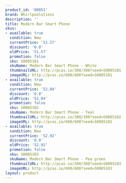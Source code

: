 ```yaml
---
product_id: '00851'
brand: Whirlpoolutions
description: ''
title: Modern Bar Smart Phone
skus:
- available: true
  condition: New
  currentPrice: '51.57'
  discount: '0.0'
  oldPrice: '51.57'
  promotion: false
  sku: S0085101
  skuName: Modern Bar Smart Phone - White
  thumbnailURL: http://pcas.io/300/300?seed=S0085101
  imageURL: http://pcas.io/600/600?seed=S0085101
- available: true
  condition: New
  currentPrice: '52.04'
  discount: '0.0'
  oldPrice: '52.04'
  promotion: false
  sku: S0085102
  skuName: Modern Bar Smart Phone - Teal
  thumbnailURL: http://pcas.io/300/300?seed=S0085102
  imageURL: http://pcas.io/600/600?seed=S0085102
- available: true
  condition: New
  currentPrice: '52.92'
  discount: '0.0'
  oldPrice: '52.92'
  promotion: false
  sku: S0085103
  skuName: Modern Bar Smart Phone - Pea green
  thumbnailURL: http://pcas.io/300/300?seed=S0085103
  imageURL: http://pcas.io/600/600?seed=S0085103
layout: product
---
```

